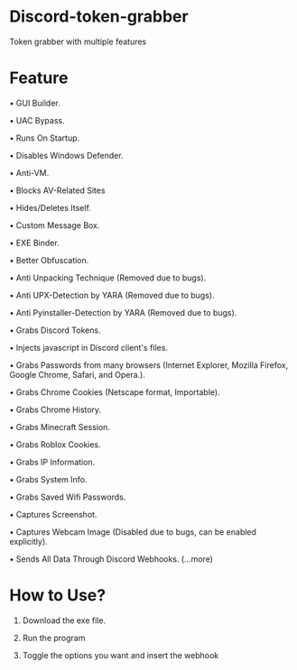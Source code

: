 # Discord-token-grabber
Token grabber with multiple features
# Feature

• GUI Builder.

• UAC Bypass.

• Runs On Startup.

• Disables Windows Defender.

• Anti-VM.

• Blocks AV-Related Sites

• Hides/Deletes Itself.

• Custom Message Box.

• EXE Binder.

• Better Obfuscation.

• Anti Unpacking Technique (Removed due to bugs).

• Anti UPX-Detection by YARA (Removed due to bugs).

• Anti Pyinstaller-Detection by YARA (Removed due to bugs).

• Grabs Discord Tokens.

• Injects javascript in Discord client's files.

• Grabs Passwords from many browsers (Internet Explorer, Mozilla Firefox, Google Chrome, Safari, and Opera.).

• Grabs Chrome Cookies (Netscape format, Importable).

• Grabs Chrome History.

• Grabs Minecraft Session.

• Grabs Roblox Cookies.

• Grabs IP Information.

• Grabs System Info.

• Grabs Saved Wifi Passwords.

• Captures Screenshot.

• Captures Webcam Image (Disabled due to bugs, can be enabled explicitly).

• Sends All Data Through Discord Webhooks.
(...more)

# How to Use?

1. Download the exe file.

2. Run the program

3. Toggle the options you want and insert the webhook
